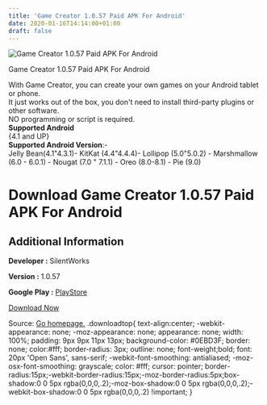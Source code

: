 ```yaml
---
title: 'Game Creator 1.0.57 Paid APK For Android'
date: 2020-01-16T14:14:00+01:00
draft: false
---
```


![Game Creator 1.0.57 Paid APK For Android](https://i0.wp.com/apkhome.net/wp-content/uploads/2020/01/Game-Creator-1.0.57-Paid.png "Game Creator 1.0.57 Paid APK For Android")

  

Game Creator 1.0.57 Paid APK For Android

With Game Creator, you can create your own games on your Android tablet or phone.  
It just works out of the box, you don't need to install third-party plugins or other software.  
NO programming or script is required.  
**Supported Android**  
{4.1 and UP}  
**Supported Android Version**:-  
Jelly Bean(4.1"4.3.1)- KitKat (4.4"4.4.4)- Lollipop (5.0"5.0.2) - Marshmallow (6.0 - 6.0.1) - Nougat (7.0 " 7.1.1) - Oreo (8.0-8.1) - Pie (9.0)

Download Game Creator 1.0.57 Paid APK For Android
=================================================

Additional Information
----------------------

**Developer :** SilentWorks

**Version :** 1.0.57

**Google Play :** [PlayStore](https://play.google.com/store/apps/details?id=org.silentworks.gamecreator&hl=en)

  

[Download Now](https://store4app.co/post/game-creator-1-0-57-paid-apk-for-android_1579179974)

  
Source: [Go homepage.](https://store4app.co/post/game-creator-1-0-57-paid-apk-for-android_1579179974) .downloadtop{ text-align:center; -webkit-appearance: none; -moz-appearance: none; appearance: none; width: 100%; padding: 9px 9px 11px 13px; background-color: #0EBD3F; border: none; color:#fff; border-radius: 3px; outline: none; font-weight;bold; font: 20px 'Open Sans', sans-serif; -webkit-font-smoothing: antialiased; -moz-osx-font-smoothing: grayscale; color: #fff; cursor: pointer; border-radius:15px;-webkit-border-radius:15px;-moz-border-radius:5px;box-shadow:0 0 5px rgba(0,0,0,.2);-moz-box-shadow:0 0 5px rgba(0,0,0,.2);-webkit-box-shadow:0 0 5px rgba(0,0,0,.2) !important; }